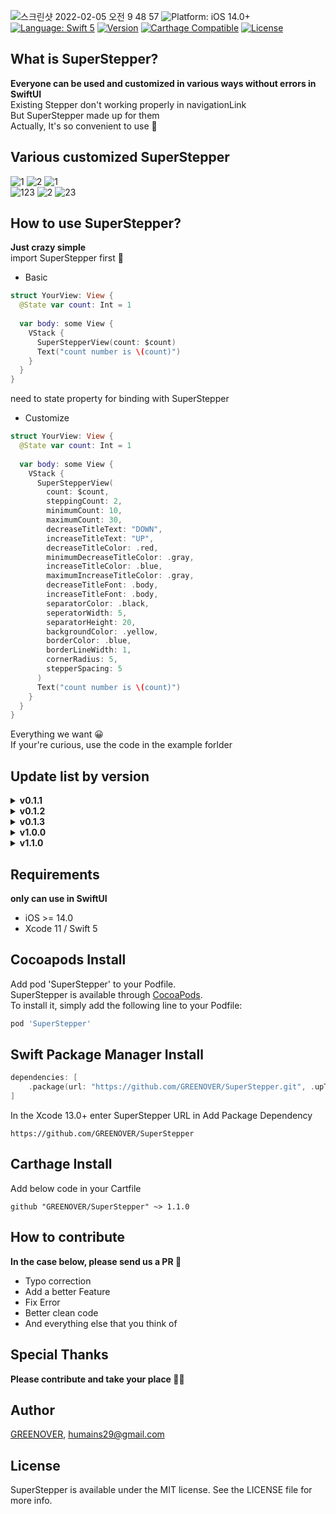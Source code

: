 ![스크린샷 2022-02-05 오전 9 48 57](https://user-images.githubusercontent.com/72292617/152621594-94fbb5fa-4e28-46ca-a6dc-4530189d5256.png)
<img src="https://img.shields.io/badge/Platform-iOS_14+-green.svg" alt="Platform: iOS 14.0+" />
  <a href="https://developer.apple.com/swift" target="_blank"><img src="https://img.shields.io/badge/Language-Swift_5-blueviolet.svg" alt="Language: Swift 5" /></a>
[![Version](https://img.shields.io/cocoapods/v/SuperStepper.svg?style=flat)](https://cocoapods.org/pods/SuperStepper)
[![Carthage Compatible](https://img.shields.io/badge/Carthage-compatible-4BC51D.svg?style=flat)](https://github.com/Carthage/Carthage)
[![License](https://img.shields.io/cocoapods/l/SuperStepper.svg?style=flat)](https://cocoapods.org/pods/SuperStepper)


## What is SuperStepper?
**Everyone can be used and customized in various ways without errors in SwiftUI**   
Existing Stepper don't working properly in navigationLink    
But SuperStepper made up for them      
Actually, It's so convenient to use 🙌   

## Various customized SuperStepper
![1](https://user-images.githubusercontent.com/72292617/152622772-7a844b41-d530-4a65-8eb6-22bfd356fd2c.gif) 
![2](https://user-images.githubusercontent.com/72292617/152622918-6efb4e25-3b83-474a-93b9-5df41f4b9231.gif)
![1](https://user-images.githubusercontent.com/72292617/152622999-0a5b2891-cf15-491f-a435-4d492d853618.gif)   
![123](https://user-images.githubusercontent.com/72292617/152623083-d7ee04cc-0b01-40d6-b04e-f87e410d751c.gif)
![2](https://user-images.githubusercontent.com/72292617/152623356-d96b5c4b-a844-4dbe-a39f-2516a89d4ff5.gif)
![23](https://user-images.githubusercontent.com/72292617/152623426-b603bf3c-7748-45f4-939a-59c23bcd3c43.gif)   

## How to use SuperStepper?
**Just crazy simple**   
import SuperStepper first 💪
- Basic
```swift
struct YourView: View {
  @State var count: Int = 1
  
  var body: some View {
    VStack {
      SuperStepperView(count: $count)
      Text("count number is \(count)")
    }
  }
}
```
need to state property for binding with SuperStepper   
- Customize
```swift
struct YourView: View {
  @State var count: Int = 1
  
  var body: some View {
    VStack {
      SuperStepperView(
        count: $count,
        steppingCount: 2,
        minimumCount: 10,
        maximumCount: 30,
        decreaseTitleText: "DOWN",
        increaseTitleText: "UP",
        decreaseTitleColor: .red,
        minimumDecreaseTitleColor: .gray,
        increaseTitleColor: .blue,
        maximumIncreaseTitleColor: .gray,
        decreaseTitleFont: .body,
        increaseTitleFont: .body,
        separatorColor: .black,
        seperatorWidth: 5,
        separatorHeight: 20,
        backgroundColor: .yellow,
        borderColor: .blue,
        borderLineWidth: 1,
        cornerRadius: 5,
        stepperSpacing: 5
      )
      Text("count number is \(count)")
    }
  }
}
```
Everything we want 😀   
If your're curious, use the code in the example forlder   

## Update list by version
<details>
<summary><b>v0.1.1</b></summary>
✨ The initial setting of the SuperStepper</br>
</details>
<details>
<summary><b>v0.1.2</b></summary>
♻️ Modularize the SuperStepper</br>
</details>
<details>
<summary><b>v0.1.3</b></summary>
✨ Add the disabled function of the button</br>
♻️ Change the button font we want</br> 
✨ Change the SuperStepper border we want</br> 
✨ Add support SPM</br>
</details>
<details>
<summary><b>v1.0.0</b></summary>
✨ Add Support Carthage</br>
</details>
<details>
<summary><b>v1.1.0</b></summary>
✨ Add increment and decrement arguments</br>
</details>

## Requirements
**only can use in SwiftUI**   
- iOS >= 14.0   
- Xcode 11 / Swift 5   

## Cocoapods Install
Add pod 'SuperStepper' to your Podfile.    
SuperStepper is available through [CocoaPods](https://cocoapods.org).    
To install it, simply add the following line to your Podfile:   
```ruby
pod 'SuperStepper'
```

## Swift Package Manager Install
```swift
dependencies: [
    .package(url: "https://github.com/GREENOVER/SuperStepper.git", .upToNextMajor(from: "1.1.0"))
]
```
In the Xcode 13.0+ enter SuperStepper URL in Add Package Dependency   
```
https://github.com/GREENOVER/SuperStepper  
```

## Carthage Install
Add below code in your Cartfile   
```
github "GREENOVER/SuperStepper" ~> 1.1.0
```

## How to contribute
**In the case below, please send us a PR 🙌**
- Typo correction
- Add a better Feature
- Fix Error
- Better clean code
- And everything else that you think of

## Special Thanks
**Please contribute and take your place 🙇🏻**

## Author
[GREENOVER](https://github.com/GREENOVER), humains29@gmail.com

## License
SuperStepper is available under the MIT license. See the LICENSE file for more info.
